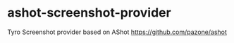 # ashot-screenshot-provider
Tyro Screenshot provider based on AShot https://github.com/pazone/ashot
